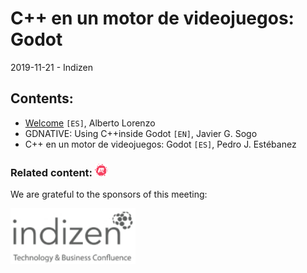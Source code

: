 # C++ en un motor de videojuegos: Godot
2019-11-21 - Indizen

## Contents:
- [Welcome](welcome.pdf) `[ES]`, Alberto Lorenzo
- GDNATIVE: Using C++inside Godot `[EN]`, Javier G. Sogo
- C++ en un motor de videojuegos: Godot `[ES]`, Pedro J. Estébanez

### Related content: [<img src="../assets/brand-logos/meetup.svg" alt="meetup" height="20"/>](https://www.meetup.com/es-ES/Madrid-C-Cpp/events/256976147/)

We are grateful to the sponsors of this meeting:  

[<img src="../assets/sponsor-logos/indizen.png" alt="Indizen" width="200"/>](https://indizen.com/)

